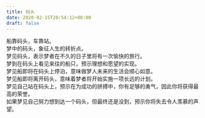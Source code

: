 ```yaml
---
title: 码头
date: 2020-02-15T20:54:12+08:00
draft: false
---
```


船靠码头，车靠站。<br>
梦中的码头，象征人生的转折点。<br>
梦见码头，表示梦者在不久的日子里将有一次愉快的旅行。<br>
梦到在码头上看见来往的船只，预示理想和愿望的实现。<br>
梦见船即将在码头上停泊，意味做梦人未来的生活会顺心如意。<br>
梦见船即将离开码头，意味着梦者将开始实施一项长远的计划。<br>
梦见自己站在码头上，预示在为成功的拼搏中，你有足够的勇气，因此你将获得最高的荣誉。<br>
如果梦见自己努力想到达一个码头，但最终还是没到，预示你将失去令人羡慕的声望。<br>
